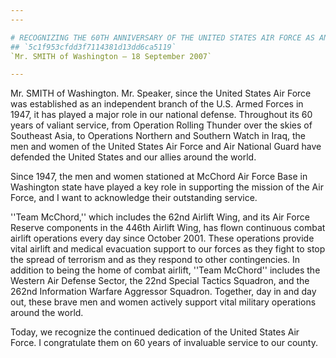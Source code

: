 ```yaml
---
---

# RECOGNIZING THE 60TH ANNIVERSARY OF THE UNITED STATES AIR FORCE AS AN  INDEPENDENT MILITARY SERVICE
## `5c1f953cfdd3f7114381d13dd6ca5119`
`Mr. SMITH of Washington — 18 September 2007`

---
```



Mr. SMITH of Washington. Mr. Speaker, since the United States Air 
Force was established as an independent branch of the U.S. Armed Forces 
in 1947, it has played a major role in our national defense. Throughout 
its 60 years of valiant service, from Operation Rolling Thunder over 
the skies of Southeast Asia, to Operations Northern and Southern Watch 
in Iraq, the men and women of the United States Air Force and Air 
National Guard have defended the United States and our allies around 
the world.

Since 1947, the men and women stationed at McChord Air Force Base in 
Washington state have played a key role in supporting the mission of 
the Air Force, and I want to acknowledge their outstanding service.

''Team McChord,'' which includes the 62nd Airlift Wing, and its Air 
Force Reserve components in the 446th Airlift Wing, has flown 
continuous combat airlift operations every day since October 2001. 
These operations provide vital airlift and medical evacuation support 
to our forces as they fight to stop the spread of terrorism and as they 
respond to other contingencies. In addition to being the home of combat 
airlift, ''Team McChord'' includes the Western Air Defense Sector, the 
22nd Special Tactics Squadron, and the 262nd Information Warfare 
Aggressor Squadron. Together, day in and day out, these brave men and 
women actively support vital military operations around the world.

Today, we recognize the continued dedication of the United States Air 
Force. I congratulate them on 60 years of invaluable service to our 
county.